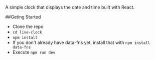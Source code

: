 A simple clock that displays the date and time built with React. 

##Geting Started 

-  Clone the repo
-  `cd live-clock`
-  `npm install`
-  If you don't already have data-fns yet, install that with `npm install data-fns`
-  Execute `npm run dev`